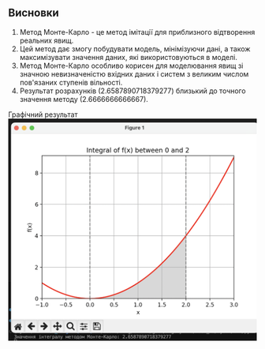 ## Висновки

1. Метод Монте-Карло - це метод імітації для приблизного відтворення реальних явищ.
2. Цей метод дає змогу побудувати модель, мінімізуючи дані, а також максимізувати значення даних, які використовуються в моделі.
3. Метод Монте-Карло особливо корисен для моделювання явищ зі значною невизначеністю вхідних даних і систем з великим числом пов'язаних ступенів вільності.
4. Результат розрахунків (2.6587890718379277) близький до точного значення методу (2.6666666666667).

Графічний результат
![Figure.png](Figure.png)